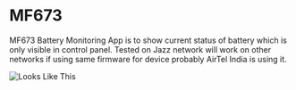 # MF673
MF673 Battery Monitoring App is to show current status of battery which is only visible in control panel. Tested on Jazz network will work on other networks if using same firmware for device probably AirTel India is using it.

![Looks Like This](https://i.ibb.co/7WzmwTL/Untitled.png)
